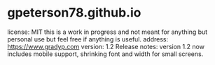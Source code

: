 # gpeterson78.github.io
license: MIT this is a work in progress and not meant for anything but personal use but feel free if anything is useful.
address: https://www.gradyp.com
version: 1.2
Release notes: version 1.2 now includes mobile support, shrinking font and width for small screens.  

